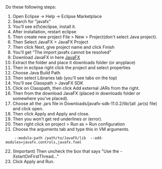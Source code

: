 Do these following steps:  

1.  Open Eclipse -> Help -> Eclipse Marketplace
2.  Search for "javafx"
3.  You'll see e(fx)eclipse, install it.
4.  After installation, restart eclipse
5.  Then create new project File > New > Project(don't select Java project).
6.  Then Select JavaFX > JavaFX Project
7.  Then click Next, give project name and click Finish
8.  You'll get "The import javafx cannot be resolved"
9.  Download JavaFX in here [JavaFX](https://gluonhq.com/products/javafx/)
10.  Extract the folder and place it downloads folder (or anyplace)
11.  Then in eclipse right click the project and select properties
12.  Choose Java Build Path
13.  Then select Libraries tab (you'll see tabs on the top)
14.  You'll see Classpath > JavaFX SDK
15.  Click on Classpath, then click Add external JARs from the right.
16.  Then from the download JavaFX (placed in downloads folder or somewhere you've placed).
17.  Choose all the .jars file in Downloads/javafx-sdk-11.0.2/lib/(all .jar(s) file) and click open.
18.  Then click Apply and Apply and close.
19.  Then you won't get red underlines or (error).
20.  Then right click on project > Run as > Run configuration
21.  Choose the arguments tab and type this in VM arguments.

```
    --module-path /path/to/JavaFX/lib  --add-modules=javafx.controls,javafx.fxml
```

22.  (Important) Then uncheck the box that says "Use the -XstartOnFirstThread..."
23.  Click Apply and Run.